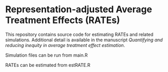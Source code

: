 # Representation-adjusted Average Treatment Effects (RATEs)

This repository contains source code for estimating RATEs and related simulations. Additional detail is available in the manuscript *Quantifying and reducing inequity in average treatment effect estimation*.

Simulation files can be run from main.R

RATEs can be estimated from estRATE.R
